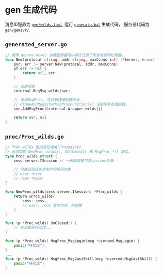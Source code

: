 # gen 生成代码

消息ID配置为 [`gen/wilds.toml`](../../src/roomserver/gen/wilds.toml),
运行 [`generate.bat`](../../src/roomserver/gen/generate.bat) 生成代码，
服务器代码为 `gen/gensvr/`.

## `generated_server.go`
```go
// 使用 gensvr.New() 创建服务器可以保证注册了所有消息和处理器。
func New(protocal string, addr string, maxConns int) (*Server, error) {
	svr, err := server.New(protocal, addr, maxConns)
	if err != nil {
		return nil, err
	}

	// 注册消息
	internal.RegMsg_wilds(svr)

	// 添加MsgProc, 这样新连接创建时会
	// CloneAndRegisterMsgProcFunctions() 注册所有处理函数。
	svr.AddMsgProc(&internal.Wrapper_wilds{})

	return svr, nil
}
```

## `proc/Proc_wilds.go`
``` go
// Proc_wilds 是消息处理类(Processor).
// 必须实现 NewProc_wilds(), OnClosed() 和 MsgProc_*() 接口。
type Proc_wilds struct {
	sess server.ISession // 一般都需要包含session对象

	// 可能还应该包含用户和房间对象
	// user *User
	// room *Room
}

func NewProc_wilds(sess server.ISession) *Proc_wilds {
	return &Proc_wilds{
		sess: sess,
		// user, room 暂时为空，待创建
	}
}

func (p *Proc_wilds) OnClosed() {
	// 会话断开时动作...
}

func (p *Proc_wilds) MsgProc_MsgLogin(msg *usercmd.MsgLogin) {
	panic("待实现")
}
...
func (p *Proc_wilds) MsgProc_MsgCastSkill(msg *usercmd.MsgCastSkill) {
	panic("待实现")
}
```